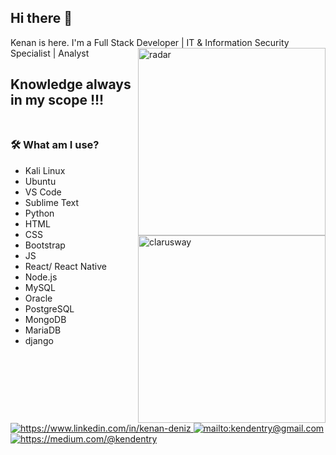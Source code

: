 <!--
**xkendx/xkendx** is a ✨ _special_ ✨ repository because its `README.md` (this file) appears on your GitHub profile. -->

## Hi there 👋
Kenan is here. I'm a Full Stack Developer | IT & Information Security Specialist | Analyst  <img src="https://github.com/xkendx/xkendx/blob/master/radar.gif" alt="radar" width=300 height=auto align="right">

## Knowledge always in my scope !!! <br><br>
### 🛠  What am I use?

<ul>
 <li>Kali Linux</li>
 <li>Ubuntu</li>
 <li>VS Code</li>
 <li>Sublime Text</li>
 <li>Python</li>   <img src="https://github.com/xkendx/xkendx/blob/master/clarusway.png" alt="clarusway" width=300 height=auto align="right">
 <li>HTML</li>  
 <li>CSS</li>
 <li>Bootstrap</li>
 <li>JS</li>
 <li>React/ React Native</li>
 <li>Node.js</li>
 <li>MySQL</li>
 <li>Oracle</li>
 <li>PostgreSQL</li>
 <li>MongoDB</li>
 <li>MariaDB</li>
 <li>django</li>
 </ul>
<!-- 
<a href="https://stackshare.io/xkendx/personal-stack">
    <img src="http://img.shields.io/badge/tech-stack-0690fa.svg?style=flat" alt="https://stackshare.io/xkendx/personal-stack">
</a>

You may find some experimental and forked projects on my repos, feel free to contribute or using them.
Knowledge should spread! 💪

<a href="https://twitter.com/kenandeniz" target="_blank">
    <img src="https://img.shields.io/badge/%20-twitter-%231DA1F2" alt="https://twitter.com/kenandeniz">
</a> -->
<a href="https://www.linkedin.com/in/kenan-deniz" target="_blank">
    <img src="https://img.shields.io/badge/%20-linkedin-0072b1" alt="https://www.linkedin.com/in/kenan-deniz">
</a>
<!-- <a href="https://www.instagram.com/kenandeniz/" target="_blank">
    <img src="https://img.shields.io/badge/%20-instagram-fbad50" alt="https://www.instagram.com/kenandeniz/">
</a> -->
<a href="mailto:kendentry@gmail.com" target="_blank">
    <img src="https://img.shields.io/badge/%20-gmail-B23121" alt="mailto:kendentry@gmail.com">
</a>
<a href="https://medium.com/@kendentry" target="_blank">
    <img src="https://img.shields.io/badge/%20-medium-black" alt="https://medium.com/@kendentry">
</a>
